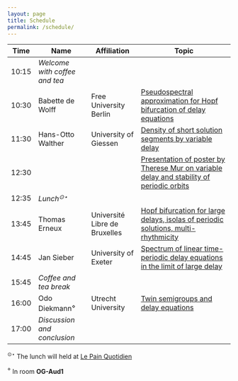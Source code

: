 ```yaml
---
layout: page
title: Schedule
permalink: /schedule/
---
```


| Time | Name | Affiliation | Topic |
|------|------|-------------|-------|
|10:15 | _Welcome with coffee and tea_ |
|10:30 | Babette de Wolff | Free University Berlin | [Pseudospectral approximation for Hopf bifurcation of delay equations](../abstracts/#babette-de-wolff-berlin) |
|11:30 | Hans-Otto Walther | University of Giessen | [Density of short solution segments by variable delay](../abstracts/#hans-otto-walther-giessen)   |
|12:30 |                   |                       | [Presentation of poster by Therese Mur on variable delay and stability of periodic orbits](../abstracts/#therese-mur-santiago-de-chile-and-giessen)   |
|12:35 | _Lunch${}^{\odot\star}$_ |
|13:45 | Thomas Erneux| Université Libre de Bruxelles | [Hopf bifurcation for large delays, isolas of periodic solutions, multi-rhythmicity](../abstracts/#thomas-erneux-brussels)   |
|14:45 | Jan Sieber | University of Exeter | [Spectrum of linear time-periodic delay equations in the limit of large delay](../abstracts/#jan-sieber-exeter) |
|15:45 | _Coffee and tea break_ |
|16:00 | Odo<br> Diekmann${}^\diamond$ | Utrecht University | [Twin semigroups and delay equations](../abstracts/#odo-diekmann-utrecht) |
|17:00 | _Discussion and conclusion_ |


${}^{\odot\star}$ The lunch will held at [Le Pain Quotidien](https://www.lepainquotidien.com/be/fr/locations/hasselt/havermarkt-12)

${}^\diamond$ In room **OG-Aud1**
